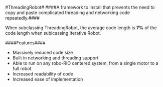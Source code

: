 #ThreadingRobot#
####A framework to install that prevents the need to copy and paste complicated threading and networking code repeatedly.####

When subclassing ThreadingRobot, the average code length is **7%** of the code length when sublcassing Iterative Robot.

####Features####
- Massively reduced code size
- Built in networking and threading support
- Able to run on any robo-RIO centered system, from a single motor to a full robot
- Increased readability of code
- Increased ease of implementation

